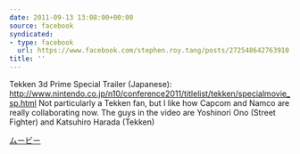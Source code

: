 ```yaml
---
date: 2011-09-13 13:08:00+00:00
source: facebook
syndicated:
- type: facebook
  url: https://www.facebook.com/stephen.roy.tang/posts/272548642763910
title: ''
---
```


Tekken 3d Prime Special Trailer (Japanese): http://www.nintendo.co.jp/n10/conference2011/titlelist/tekken/specialmovie_sp.html Not particularly a Tekken fan, but I like how Capcom and Namco are really collaborating now. The guys in the video are Yoshinori Ono (Street Fighter) and Katsuhiro Harada (Tekken) 

[ムービー](http://www.nintendo.co.jp/n10/conference2011/titlelist/tekken/specialmovie_sp.html)